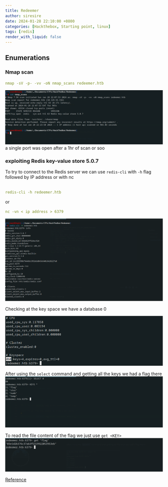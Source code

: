 ```yaml
---
title: Redeemer
author: siresire
date: 2024-01-28 22:10:00 +0800
categories: [Hackthebox, Starting point, linux]
tags: [redis]
render_with_liquid: false
---
```



## Enumerations 

### Nmap scan

```yaml
nmap -sV -p- -vv -oN nmap_scans redeemer.htb
```

![Alt text](/assets/img/posts/redeeme_001.png)
a single port was open after a 1hr of scan or soo

### exploiting Redis key-value store 5.0.7

To try to connect to the Redis  server we can use `redis-cli` with `-h` flag followed by IP address or with nc 

```yaml

redis-cli -h redeemer.htb
```
or 
```yaml
nc -vn < ip address > 6379
```
![Alt text](/assets/img/posts/redeeme_003.png)

Checking at the key space we have a database 0

![Alt text](/assets/img/posts/redeeme_004.png)


After using the `select` command and getting all the keys we had a flag there 
![Alt text](/assets/img/posts/redeeme_005.png)


To read the file content of the flag we just use `get <KEY> `
![Alt text](/assets/img/posts/redeeme_006.png)

[Reference](https://book.hacktricks.xyz/network-services-pentesting/6379-pentesting-redis)

